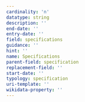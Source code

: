 ```yaml
---
cardinality: 'n'
datatype: string
description: ''
end-date: ''
entry-date: ''
field: specifications
guidance: ''
hint: ''
name: Specifications
parent-field: specification
replacement-field: ''
start-date: ''
typology: specification
uri-template: ''
wikidata-property: ''
---
```

